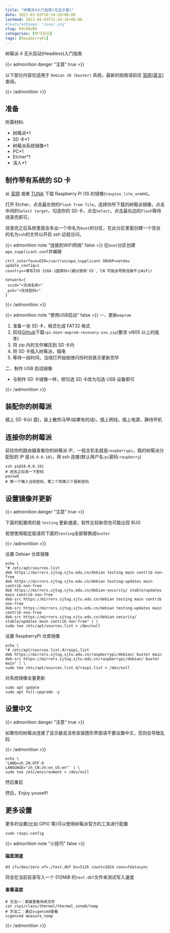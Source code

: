 ```yaml
---
title: "树莓派4入门指南(无显示器)"
date: 2021-03-03T20:54:16+08:00
lastmod: 2021-04-03T12:54:16+08:00
#featuredImage: "cover.png"
slug: 04c00a0d
categories: [学习日记]
tags: [RaspberryPi]
---
```


树莓派 4 无头启动(Headless)入门指南

<!--more-->

{{< admonition danger "注意" true >}}

以下部分内容仅适用于 `Debian 10 (buster)` 系统，最新的指南请前往 [官网(英文)](https://www.raspberrypi.org/documentation/) 查阅。

{{< /admonition >}}

## 准备

所需材料:

- 树莓派\*1
- SD 卡\*1
- 树莓派系统镜像\*1
- PC\*1
- Etcher\*1
- 活人\*1

## 制作带有系统的 SD 卡

从 [官网](https://www.raspberrypi.org/software/operating-systems/) 或者 [TUNA](https://mirrors.tuna.tsinghua.edu.cn/raspberry-pi-os-images/) 下载 Raspberry Pi OS 的镜像(`raspios_lite_arm64`)。

打开 Etcher，点击最左侧的`Flash from file`，选择你所下载的树莓派镜像，点击中间的`Select target`，勾选你的 SD 卡，点击`Select`，点击最右边的`Flash`等待烧录完即可。

烧录完之后系统里面会多出一个命名为`boot`的分区，在此分区里面创建一个空白的名为`ssh`的文件以开启 ssh 远程访问。

{{< admonition note "连接到WiFi网络" false >}}
在`boot`分区创建`wpa_supplicant.conf`并编辑

```shell
ctrl_interface=DIR=/var/run/wpa_supplicant GROUP=netdev
update_config=1
country=<填写ISO 3166-1国家码>(建议使用`US`,`CN`可能会导致连接不上WiFi)

network={
 ssid="<无线名称>"
 psk="<无线密码>"
}
```

{{< /admonition >}}

{{< admonition note "使用USB启动" false >}}
一、更新`eeprom`

1. 准备一张 SD 卡，格式化成 FAT32 格式
2. 前往[Github](https://github.com/raspberrypi/rpi-eeprom/releases/)下载`rpi-boot-eeprom-recovery-xxx.zip`(要求 vl805 以上的版本)
3. 将 zip 内的文件解压到 SD 卡内
4. 将 SD 卡插入树莓派，插电
5. 等待一段时间，当绿灯开始规律闪烁时则表示更新完毕

二、制作 USB 启动镜像

- 与制作 SD 卡镜像一样，把勾选 SD 卡改为勾选 USB 设备即可

{{< /admonition >}}

## 装配你的树莓派

插上 SD 卡(U 盘)，装上散热马甲(如果有的话)，插上网线，插上电源，静待开机

## 连接你的树莓派

前往你的路由器查看你的树莓派 IP，一般主机名就是`raspberrypi`，我的树莓派分配到的 IP 是`10.0.0.181`，用 ssh 连接(默认用户名:`pi`密码:`raspberry`)

```shell
ssh pi@10.0.0.181
# 进去之后改一下密码
passwd
# 第一个输入当前密码，第二个和第三个是新密码
```

## 设置镜像并更新

{{< admonition danger "注意" true >}}

下面的配置用的是 `testing` 更新通道，软件比较新但也可能出现 BUG

若想使用稳定版请将下面的`testing`全部替换成`buster`

{{< /admonition >}}

设置 Debian 仓库镜像

```shell
echo \
"# /etc/apt/sources.list
deb https://mirrors.sjtug.sjtu.edu.cn/debian testing main contrib non-free
deb https://mirrors.sjtug.sjtu.edu.cn/debian testing-updates main contrib non-free
deb https://mirrors.sjtug.sjtu.edu.cn/debian-security/ stable/updates main contrib non-free
deb-src https://mirrors.sjtug.sjtu.edu.cn/debian testing main contrib non-free
deb-src https://mirrors.sjtug.sjtu.edu.cn/debian testing-updates main contrib non-free
deb-src https://mirrors.sjtug.sjtu.edu.cn/debian-security/ stable/updates main contrib non-free" | \
sudo tee /etc/apt/sources.list > /dev/null
```

设置 RaspberryPi 仓库镜像

```shell
echo \
"# /etc/apt/sources.list.d/raspi.list
deb https://mirrors.sjtug.sjtu.edu.cn/raspberrypi/debian/ buster main
deb-src https://mirrors.sjtug.sjtu.edu.cn/raspberrypi/debian/ buster main" | \
sudo tee /etc/apt/sources.list.d/raspi.list > /dev/null
```

对系统镜像全量更新

```shell
sudo apt update
sudo apt full-upgrade -y
```

## 设置中文

{{< admonition danger "注意" true >}}

如果你的树莓派连接了显示器且没有安装图形界面请不要设置中文，否则会导致乱码

{{< /admonition >}}

```shell
echo \
'LANG=zh_CN.UTF-8
LANGUAGE="zh_CN:zh:en_US:en"' | \
sudo tee /etc/environment > /dev/null
```

然后重启

然后，Enjoy youself!

## 更多设置

更多的设置(比如 GPIO 等)可以使用树莓派官方的工具进行配置

```shell
sudo raspi-config
```

{{< admonition note "小技巧" false >}}

#### 磁盘测速

```shell
dd if=/dev/zero of=./test.dbf bs=512k count=1024 conv=fdatasync
```

将会在当前目录写入一个 512MiB 的`test.dbf`文件来测试写入速度

#### 查看温度

```shell
# 方法一：直接查看系统文件
cat /sys/class/thermal/thermal_zone0/temp
# 方法二：通过vcgencmd查看
vcgencmd measure_temp
```

{{< /admonition >}}
